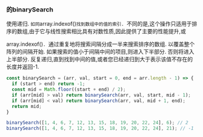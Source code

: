 ### 的binarySearch

使用递归. `如同`array.indexof()`找到数组中的值的索引. `不同的是,这个操作只适用于排序的数组,由于它与线性搜索相比具有对数性质,因此提供了主要的性能提升,或

array.indexof()`. `通过重复地将搜索间隔分成一半来搜索排序的数组. 以覆盖整个阵列的间隔开始. 如果搜索的值小于间隔中间的项目,则进入下半部分. 否则将进入上半部分. 反复递归,直到找到中间的值,或者您已经递归到大于表示该值不存在的长度并返回-1. 

```js
const binarySearch = (arr, val, start = 0, end = arr.length - 1) => {
  if (start > end) return -1;
  const mid = Math.floor((start + end) / 2);
  if (arr[mid] > val) return binarySearch(arr, val, start, mid - 1);
  if (arr[mid] < val) return binarySearch(arr, val, mid + 1, end);
  return mid;
}
```

```js
binarySearch([1, 4, 6, 7, 12, 13, 15, 18, 19, 20, 22, 24], 6); // 2
binarySearch([1, 4, 6, 7, 12, 13, 15, 18, 19, 20, 22, 24], 21); // -1
```